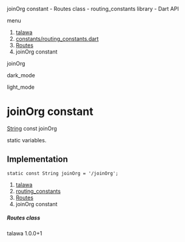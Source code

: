 




joinOrg constant - Routes class - routing\_constants library - Dart API







menu

1. [talawa](../../index.html)
2. [constants/routing\_constants.dart](../../file-___home_harshil_Desktop_open-source_palisadoes_talawa_lib_constants_routing_constants/)
3. [Routes](../../file-___home_harshil_Desktop_open-source_palisadoes_talawa_lib_constants_routing_constants/Routes-class.html)
4. joinOrg constant

joinOrg


dark\_mode

light\_mode




# joinOrg constant


[String](https://api.flutter.dev/flutter/dart-core/String-class.html)
const joinOrg

static variables.


## Implementation

```
static const String joinOrg = '/joinOrg';
```

 


1. [talawa](../../index.html)
2. [routing\_constants](../../file-___home_harshil_Desktop_open-source_palisadoes_talawa_lib_constants_routing_constants/)
3. [Routes](../../file-___home_harshil_Desktop_open-source_palisadoes_talawa_lib_constants_routing_constants/Routes-class.html)
4. joinOrg constant

##### Routes class





talawa
1.0.0+1







